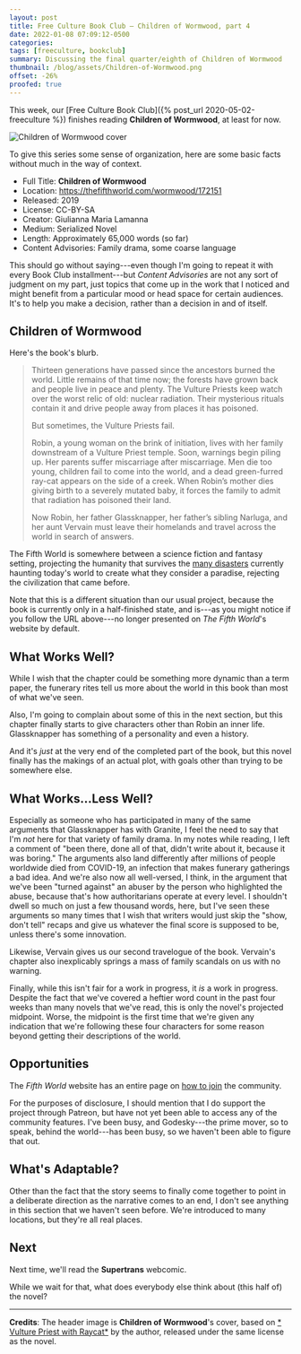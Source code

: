 ```yaml
---
layout: post
title: Free Culture Book Club — Children of Wormwood, part 4
date: 2022-01-08 07:09:12-0500
categories:
tags: [freeculture, bookclub]
summary: Discussing the final quarter/eighth of Children of Wormwood
thumbnail: /blog/assets/Children-of-Wormwood.png
offset: -26%
proofed: true
---
```


This week, our [Free Culture Book Club]({% post_url 2020-05-02-freeculture %}) finishes reading **Children of Wormwood**, at least for now.

![Children of Wormwood cover](/blog/assets/Children-of-Wormwood.png " Vulture Priest with Raycat")

To give this series some sense of organization, here are some basic facts without much in the way of context.

 * Full Title:  **Children of Wormwood**
 * Location:  <https://thefifthworld.com/wormwood/172151>
 * Released:  2019
 * License:  CC-BY-SA
 * Creator:  Giulianna Maria Lamanna
 * Medium:  Serialized Novel
 * Length:  Approximately 65,000 words (so far)
 * Content Advisories:  Family drama, some coarse language

This should go without saying---even though I'm going to repeat it with every Book Club installment---but *Content Advisories* are not any sort of judgment on my part, just topics that come up in the work that I noticed and might benefit from a particular mood or head space for certain audiences.  It's to help you make a decision, rather than a decision in and of itself.

## Children of Wormwood

Here's the book's blurb.

 > Thirteen generations have passed since the ancestors burned the world. Little remains of that time now; the forests have grown back and people live in peace and plenty. The Vulture Priests keep watch over the worst relic of old: nuclear radiation. Their mysterious rituals contain it and drive people away from places it has poisoned.
 >
 > But sometimes, the Vulture Priests fail.
 >
 > Robin, a young woman on the brink of initiation, lives with her family downstream of a Vulture Priest temple. Soon, warnings begin piling up. Her parents suffer miscarriage after miscarriage. Men die too young, children fail to come into the world, and a dead green-furred ray-cat appears on the side of a creek. When Robin’s mother dies giving birth to a severely mutated baby, it forces the family to admit that radiation has poisoned their land.
 >
 > Now Robin, her father Glassknapper, her father’s sibling Narluga, and her aunt Vervain must leave their homelands and travel across the world in search of answers.

The Fifth World is somewhere between a science fiction and fantasy setting, projecting the humanity that survives the [many disasters](https://thefifthworld.com/collapse) currently haunting today's world to create what they consider a paradise, rejecting the civilization that came before.

Note that this is a different situation than our usual project, because the book is currently only in a half-finished state, and is---as you might notice if you follow the URL above---no longer presented on *The Fifth World*'s website by default.

## What Works Well?

While I wish that the chapter could be something more dynamic than a term paper, the funerary rites tell us more about the world in this book than most of what we've seen.

Also, I'm going to complain about some of this in the next section, but this chapter finally starts to give characters other than Robin an inner life.  Glassknapper has something of a personality and even a history.

And it's *just* at the very end of the completed part of the book, but this novel finally has the makings of an actual plot, with goals other than trying to be somewhere else.

## What Works...Less Well?

Especially as someone who has participated in many of the same arguments that Glassknapper has with Granite, I feel the need to say that I'm *not* here for that variety of family drama.  In my notes while reading, I left a comment of "been there, done all of that, didn't write about it, because it was boring."  The arguments also land differently after millions of people worldwide died from COVID-19, an infection that makes funerary gatherings a bad idea.  And we're also now all well-versed, I think, in the argument that we've been "turned against" an abuser by the person who highlighted the abuse, because that's how authoritarians operate at every level.  I shouldn't dwell so much on just a few thousand words, here, but I've seen these arguments so many times that I wish that writers would just skip the "show, don't tell" recaps and give us whatever the final score is supposed to be, unless there's some innovation.

Likewise, Vervain gives us our second travelogue of the book.  Vervain's chapter also inexplicably springs a mass of family scandals on us with no warning.

Finally, while this isn't fair for a work in progress, it *is* a work in progress.  Despite the fact that we've covered a heftier word count in the past four weeks than many novels that we've read, this is only the novel's projected midpoint.  Worse, the midpoint is the first time that we're given any indication that we're following these four characters for some reason beyond getting their descriptions of the world.

## Opportunities

The *Fifth World* website has an entire page on [how to join](https://thefifthworld.com/about/membership) the community.

For the purposes of disclosure, I should mention that I do support the project through Patreon, but have not yet been able to access any of the community features.  I've been busy, and Godesky---the prime mover, so to speak, behind the world---has been busy, so we haven't been able to figure that out.

## What's Adaptable?

Other than the fact that the story seems to finally come together to point in a deliberate direction as the narrative comes to an end, I don't see anything in this section that we haven't seen before.  We're introduced to many locations, but they're all real places.

## Next

Next time, we'll read the **Supertrans** webcomic.

While we wait for that, what does everybody else think about (this half of) the novel?

* * *

**Credits**:  The header image is **Children of Wormwood**'s cover, based on [* Vulture Priest with Raycat*](https://thefifthworld.com/art/giulianna-maria-lamanna/vulture-priest-with-raycat) by the author, released under the same license as the novel.
